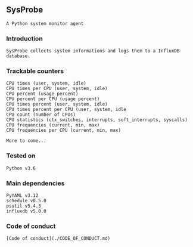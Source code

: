 ## SysProbe

    A Python system monitor agent

### Introduction

    SysProbe collects system informations and logs them to a InfluxDB database.

### Trackable counters

    CPU times (user, system, idle)
    CPU times per CPU (user, system, idle)
    CPU percent (usage percent)
    CPU percent per CPU (usage percent)
    CPU times percent (user, system, idle)
    CPU times percent per CPU (user, system, idle
    CPU count (number of CPUs)
    CPU statistics (ctx_switches, interrupts, soft_interrupts, syscalls)
    CPU frequencies (current, min, max)
    CPU frequencies per CPU (current, min, max)

    More to come...

### Tested on

    Python v3.6

### Main dependencies

    PyYAML v3.12
    schedule v0.5.0
    psutil v5.4.3
    influxdb v5.0.0
    
### Code of conduct

    [Code of conduct](./CODE_OF_CONDUCT.md)